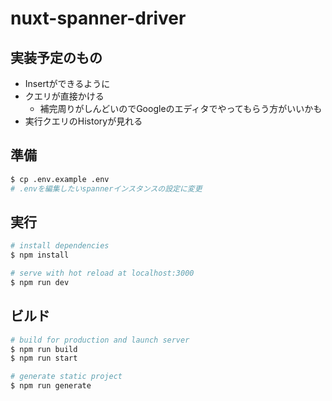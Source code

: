 # nuxt-spanner-driver

## 実装予定のもの
- Insertができるように
- クエリが直接かける
  - 補完周りがしんどいのでGoogleのエディタでやってもらう方がいいかも
- 実行クエリのHistoryが見れる

## 準備
```bash
$ cp .env.example .env
# .envを編集したいspannerインスタンスの設定に変更
```
## 実行

```bash
# install dependencies
$ npm install

# serve with hot reload at localhost:3000
$ npm run dev
```

## ビルド
```bash
# build for production and launch server
$ npm run build
$ npm run start

# generate static project
$ npm run generate
```
